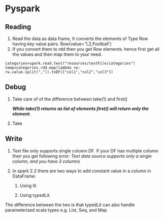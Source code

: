 # Pyspark

## Reading

1. Read the data as data frame, It converts the elements of Type Row having key value pairs.
Row(value='1,2,Football')
2. If you convert them to rdd then you get Row elements. hence first get all the values and then map them to your need.

```pyhton
categories=spark.read.text("resources/textFile/categories")
temp=categories.rdd.map(lambda rw: rw.value.split(",")).toDF(["col1","col2","col3"])
```

## Debug

   1. Take care of of the difference between take(1) and first()

      ***While take(1) returns as list of elements first() will return only the element.***

   2. Take


## Write

1. Text file only supports single column DF. If your DF has multiple column then you get following error:
*Text data source supports only a single column, and you have 3 columns*
2. In spark 2.2 there are two ways to add constant value in a column in DataFrame:

   1) Using lit

   2) Using typedLit.

The difference between the two is that typedLit can also handle parameterized scala types e.g. List, Seq, and Map
